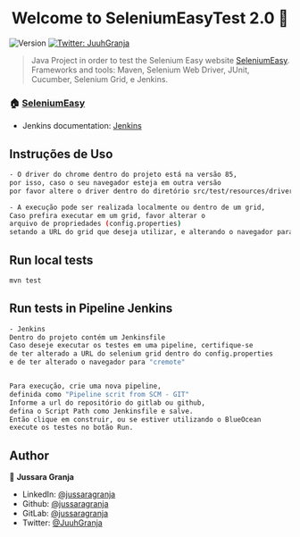 <h1 align="center">Welcome to SeleniumEasyTest 2.0 👋</h1>
<p>
  <img alt="Version" src="https://img.shields.io/badge/version-2.0.0-blue.svg?cacheSeconds=2592000" />
  <a href="https://twitter.com/JuuhGranja" target="_blank">
    <img alt="Twitter: JuuhGranja" src="https://img.shields.io/twitter/follow/JuuhGranja.svg?style=social" />
  </a>
</p>

> Java Project in order to test the Selenium Easy website [SeleniumEasy](https://www.seleniumeasy.com/test/).
> Frameworks and tools: Maven, Selenium Web Driver, JUnit, Cucumber, Selenium Grid, e Jenkins.

### 🏠 [SeleniumEasy](https://www.seleniumeasy.com/test/)

* Jenkins documentation: [Jenkins](https://www.jenkins.io/doc/tutorials/build-a-java-app-with-maven)

## Instruções de Uso
   
```sh
- O driver do chrome dentro do projeto está na versão 85,
por isso, caso o seu navegador esteja em outra versão
por favor altere o driver dentro do diretório src/test/resources/driver

- A execução pode ser realizada localmente ou dentro de um grid,
Caso prefira executar em um grid, favor alterar o
arquivo de propriedades (config.properties)
setando a URL do grid que deseja utilizar, e alterando o navegador para "cremote"
```

## Run local tests

```sh
mvn test
```

## Run tests in Pipeline Jenkins

```sh
- Jenkins
Dentro do projeto contém um Jenkinsfile
Caso deseje executar os testes em uma pipeline, certifique-se
de ter alterado a URL do selenium grid dentro do config.properties
e de ter alterado o navegador para "cremote"


Para execução, crie uma nova pipeline,
definida como "Pipeline scrit from SCM - GIT"
Informe a url do repositório do gitlab ou github,
defina o Script Path como Jenkinsfile e salve.
Então clique em construir, ou se estiver utilizando o BlueOcean
execute os testes no botão Run.
```


## Author

👤 **Jussara Granja**

* LinkedIn: [@jussaragranja](https://linkedin.com/in/jussaragranja)
* Github: [@jussaragranja](https://github.com/jussaragranja)
* GitLab: [@jussaragranja](https://gitlab.com/jussaragranja)
* Twitter: [@JuuhGranja](https://twitter.com/JuuhGranja)
